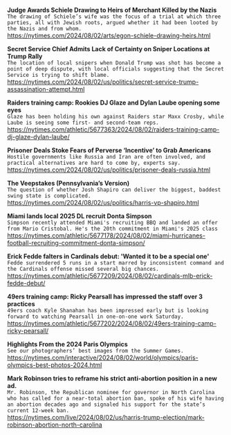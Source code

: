 **Judge Awards Schiele Drawing to Heirs of Merchant Killed by the Nazis**\
`The drawing of Schiele’s wife was the focus of a trial at which three parties, all with Jewish roots, argued whether it had been looted by the Nazis and from whom.`\
https://nytimes.com/2024/08/02/arts/egon-schiele-drawing-heirs.html

**Secret Service Chief Admits Lack of Certainty on Sniper Locations at Trump Rally**\
`The location of local snipers when Donald Trump was shot has become a point of deep dispute, with local officials suggesting that the Secret Service is trying to shift blame.`\
https://nytimes.com/2024/08/02/us/politics/secret-service-trump-assassination-attempt.html

**Raiders training camp: Rookies DJ Glaze and Dylan Laube opening some eyes**\
`Glaze has been holding his own against Raiders star Maxx Crosby, while Laube is seeing some first- and second-team reps. `\
https://nytimes.com/athletic/5677363/2024/08/02/raiders-training-camp-dj-glaze-dylan-laube/

**Prisoner Deals Stoke Fears of Perverse ‘Incentive’ to Grab Americans**\
`Hostile governments like Russia and Iran are often involved, and practical alternatives are hard to come by, experts say.`\
https://nytimes.com/2024/08/02/us/politics/prisoner-deals-russia.html

**The Veepstakes (Pennsylvania’s Version)**\
`The question of whether Josh Shapiro can deliver the biggest, baddest swing state is complicated.`\
https://nytimes.com/2024/08/02/us/politics/harris-vp-shapiro.html

**Miami lands local 2025 DL recruit Donta Simpson**\
`Simpson recently attended Miami's recruiting BBQ and landed an offer from Mario Cristobal. He's the 20th commitment in Miami's 2025 class`\
https://nytimes.com/athletic/5677178/2024/08/02/miami-hurricanes-football-recruiting-commitment-donta-simpson/

**Erick Fedde falters in Cardinals debut: 'Wanted it to be a special one'**\
`Fedde surrendered 5 runs in a start marred by inconsistent command and the Cardinals offense missed several big chances.`\
https://nytimes.com/athletic/5677209/2024/08/02/cardinals-mlb-erick-fedde-debut/

**49ers training camp: Ricky Pearsall has impressed the staff over 3 practices**\
`49ers coach Kyle Shanahan has been impressed early but is looking forward to watching Pearsall in one-on-one work Saturday.`\
https://nytimes.com/athletic/5677202/2024/08/02/49ers-training-camp-ricky-pearsall/

**Highlights From the 2024 Paris Olympics**\
`See our photographers’ best images from the Summer Games.`\
https://nytimes.com/interactive/2024/08/02/world/olympics/paris-olympics-best-photos-2024.html

**Mark Robinson tries to reframe his strict anti-abortion position in a new ad.**\
`Mr. Robinson, the Republican nominee for governor in North Carolina who has called for a near-total abortion ban, spoke of his wife having an abortion decades ago and signaled his support for the state’s current 12-week ban.`\
https://nytimes.com/live/2024/08/02/us/harris-trump-election/mark-robinson-abortion-north-carolina

